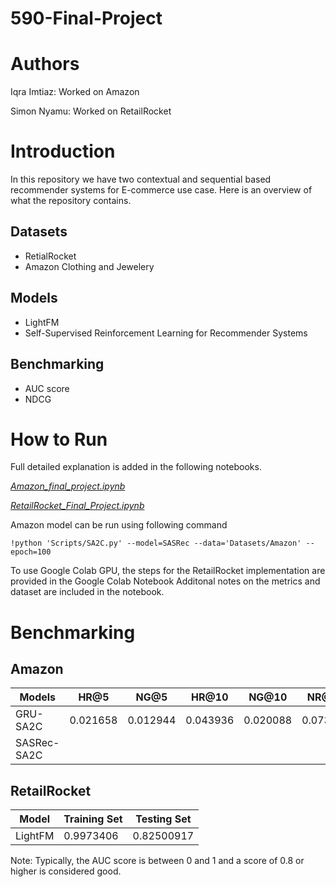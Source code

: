 # 590-Final-Project


# Authors
Iqra Imtiaz: Worked on Amazon

Simon Nyamu: Worked on RetailRocket

# Introduction
 In this repository we have two contextual and sequential based recommender systems for E-commerce use case. 
 Here is an overview of what the repository contains.

 ## Datasets
 * RetialRocket
 * Amazon Clothing and Jewelery

## Models
* LightFM
* Self-Supervised Reinforcement Learning for Recommender Systems

## Benchmarking
* AUC score
* NDCG



# How to Run

Full detailed explanation is added in the following notebooks.

[*Amazon_final_project.ipynb*](https://github.com/iqra0908/590-Final-Project/blob/main/Amazon_final_project.ipynb)

[*RetailRocket_Final_Project.ipynb*](https://github.com/iqra0908/590-Final-Project/blob/main/RetailRocket_Final_Project.ipynb)

Amazon model can be run using following command

```
!python 'Scripts/SA2C.py' --model=SASRec --data='Datasets/Amazon' --epoch=100
```
To use Google Colab GPU, the steps for the RetailRocket implementation are provided in the Google Colab Notebook
Additonal notes on the metrics and dataset are included in the notebook.

# Benchmarking
## Amazon

|Models |HR@5|	NG@5|	HR@10|	NG@10|	NR@20|	NG@20|
|-----|--------|----|--------|-------|-----|------|
|GRU-SA2C| 0.021658|0.012944|0.043936|0.020088|0.073329|0.027523
|SASRec-SA2C  |      |

## RetailRocket

| Model    | Training Set|Testing Set|
|----------|-------------|-----------|
|LightFM   | 0.9973406   | 0.82500917|
Note: Typically, the AUC score is between 0 and 1 and a score of 0.8 or higher is considered good.
